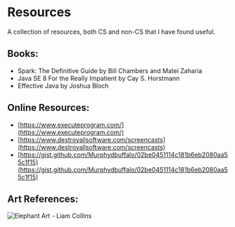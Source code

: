 # Resources
A collection of resources, both CS and non-CS that I have found useful.

## Books:
- Spark: The Definitive Guide by Bill Chambers and Matei Zaharia
- Java SE 8 For the Really Impatient by Cay S. Horstmann
- Effective Java by Joshua Bloch

## Online Resources:
- [https://www.executeprogram.com/](https://www.executeprogram.com/)
- [https://www.destroyallsoftware.com/screencasts](https://www.destroyallsoftware.com/screencasts)
- [https://gist.github.com/Murphydbuffalo/02be0451114c181b6eb2080aa55c1f15](https://gist.github.com/Murphydbuffalo/02be0451114c181b6eb2080aa55c1f15)

## Art References:

![Elephant Art - Liam Collins](https://user-images.githubusercontent.com/54238206/154375854-df36da6c-c97c-4889-8ac6-c5e0708436d5.jpg "Elephant Art")

